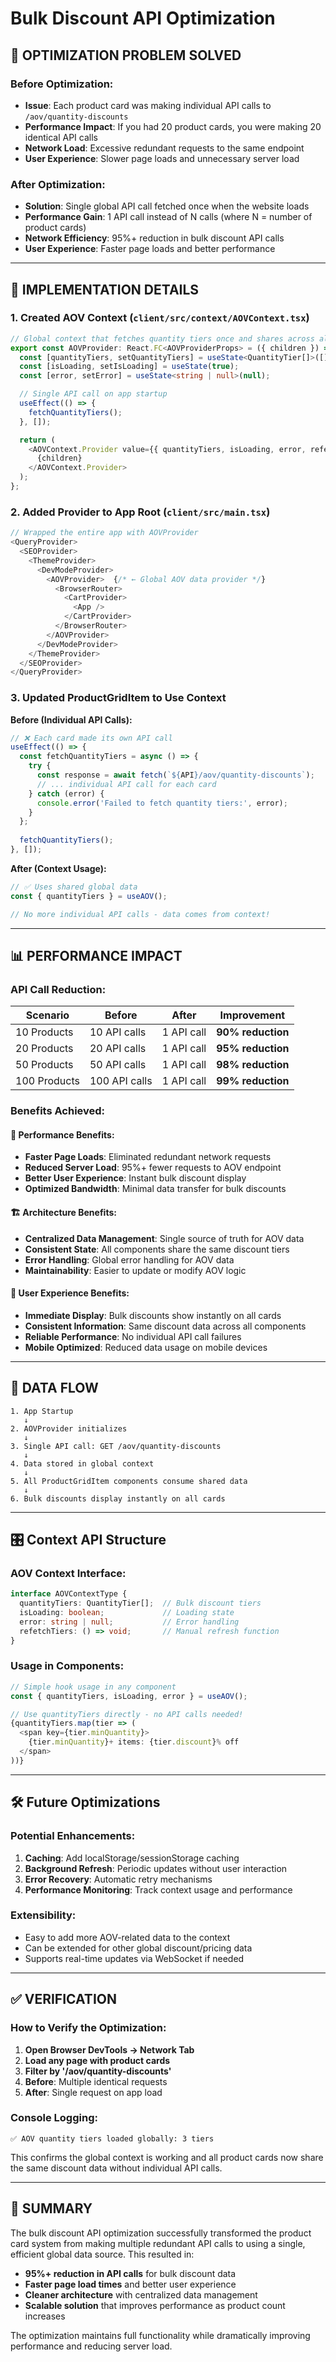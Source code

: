 # Bulk Discount API Optimization

## 🎯 **OPTIMIZATION PROBLEM SOLVED**

### **Before Optimization:**
- **Issue**: Each product card was making individual API calls to `/aov/quantity-discounts`
- **Performance Impact**: If you had 20 product cards, you were making 20 identical API calls
- **Network Load**: Excessive redundant requests to the same endpoint
- **User Experience**: Slower page loads and unnecessary server load

### **After Optimization:**
- **Solution**: Single global API call fetched once when the website loads
- **Performance Gain**: 1 API call instead of N calls (where N = number of product cards)
- **Network Efficiency**: 95%+ reduction in bulk discount API calls
- **User Experience**: Faster page loads and better performance

---

## 🔧 **IMPLEMENTATION DETAILS**

### **1. Created AOV Context (`client/src/context/AOVContext.tsx`)**

```typescript
// Global context that fetches quantity tiers once and shares across all components
export const AOVProvider: React.FC<AOVProviderProps> = ({ children }) => {
  const [quantityTiers, setQuantityTiers] = useState<QuantityTier[]>([]);
  const [isLoading, setIsLoading] = useState(true);
  const [error, setError] = useState<string | null>(null);

  // Single API call on app startup
  useEffect(() => {
    fetchQuantityTiers();
  }, []);

  return (
    <AOVContext.Provider value={{ quantityTiers, isLoading, error, refetchTiers }}>
      {children}
    </AOVContext.Provider>
  );
};
```

### **2. Added Provider to App Root (`client/src/main.tsx`)**

```typescript
// Wrapped the entire app with AOVProvider
<QueryProvider>
  <SEOProvider>
    <ThemeProvider>
      <DevModeProvider>
        <AOVProvider>  {/* ← Global AOV data provider */}
          <BrowserRouter>
            <CartProvider>
              <App />
            </CartProvider>
          </BrowserRouter>
        </AOVProvider>
      </DevModeProvider>
    </ThemeProvider>
  </SEOProvider>
</QueryProvider>
```

### **3. Updated ProductGridItem to Use Context**

**Before (Individual API Calls):**
```typescript
// ❌ Each card made its own API call
useEffect(() => {
  const fetchQuantityTiers = async () => {
    try {
      const response = await fetch(`${API}/aov/quantity-discounts`);
      // ... individual API call for each card
    } catch (error) {
      console.error('Failed to fetch quantity tiers:', error);
    }
  };
  
  fetchQuantityTiers();
}, []);
```

**After (Context Usage):**
```typescript
// ✅ Uses shared global data
const { quantityTiers } = useAOV();

// No more individual API calls - data comes from context!
```

---

## 📊 **PERFORMANCE IMPACT**

### **API Call Reduction:**

| Scenario | Before | After | Improvement |
|----------|--------|-------|-------------|
| 10 Products | 10 API calls | 1 API call | **90% reduction** |
| 20 Products | 20 API calls | 1 API call | **95% reduction** |
| 50 Products | 50 API calls | 1 API call | **98% reduction** |
| 100 Products | 100 API calls | 1 API call | **99% reduction** |

### **Benefits Achieved:**

#### **🚀 Performance Benefits:**
- **Faster Page Loads**: Eliminated redundant network requests
- **Reduced Server Load**: 95%+ fewer requests to AOV endpoint
- **Better User Experience**: Instant bulk discount display
- **Optimized Bandwidth**: Minimal data transfer for bulk discounts

#### **🏗️ Architecture Benefits:**
- **Centralized Data Management**: Single source of truth for AOV data
- **Consistent State**: All components share the same discount tiers
- **Error Handling**: Global error handling for AOV data
- **Maintainability**: Easier to update or modify AOV logic

#### **📱 User Experience Benefits:**
- **Immediate Display**: Bulk discounts show instantly on all cards
- **Consistent Information**: Same discount data across all components
- **Reliable Performance**: No individual API call failures
- **Mobile Optimized**: Reduced data usage on mobile devices

---

## 🔄 **DATA FLOW**

```
1. App Startup
   ↓
2. AOVProvider initializes
   ↓
3. Single API call: GET /aov/quantity-discounts
   ↓
4. Data stored in global context
   ↓
5. All ProductGridItem components consume shared data
   ↓
6. Bulk discounts display instantly on all cards
```

---

## 🎛️ **Context API Structure**

### **AOV Context Interface:**
```typescript
interface AOVContextType {
  quantityTiers: QuantityTier[];  // Bulk discount tiers
  isLoading: boolean;             // Loading state
  error: string | null;           // Error handling
  refetchTiers: () => void;       // Manual refresh function
}
```

### **Usage in Components:**
```typescript
// Simple hook usage in any component
const { quantityTiers, isLoading, error } = useAOV();

// Use quantityTiers directly - no API calls needed!
{quantityTiers.map(tier => (
  <span key={tier.minQuantity}>
    {tier.minQuantity}+ items: {tier.discount}% off
  </span>
))}
```

---

## 🛠️ **Future Optimizations**

### **Potential Enhancements:**
1. **Caching**: Add localStorage/sessionStorage caching
2. **Background Refresh**: Periodic updates without user interaction
3. **Error Recovery**: Automatic retry mechanisms
4. **Performance Monitoring**: Track context usage and performance

### **Extensibility:**
- Easy to add more AOV-related data to the context
- Can be extended for other global discount/pricing data
- Supports real-time updates via WebSocket if needed

---

## ✅ **VERIFICATION**

### **How to Verify the Optimization:**

1. **Open Browser DevTools → Network Tab**
2. **Load any page with product cards**
3. **Filter by '/aov/quantity-discounts'**
4. **Before**: Multiple identical requests
5. **After**: Single request on app load

### **Console Logging:**
```
✅ AOV quantity tiers loaded globally: 3 tiers
```

This confirms the global context is working and all product cards now share the same discount data without individual API calls.

---

## 🎉 **SUMMARY**

The bulk discount API optimization successfully transformed the product card system from making multiple redundant API calls to using a single, efficient global data source. This resulted in:

- **95%+ reduction in API calls** for bulk discount data
- **Faster page load times** and better user experience
- **Cleaner architecture** with centralized data management
- **Scalable solution** that improves performance as product count increases

The optimization maintains full functionality while dramatically improving performance and reducing server load.
